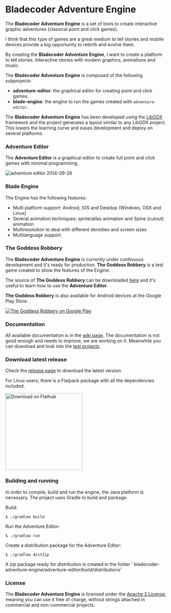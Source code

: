 Bladecoder Adventure Engine
===========================

The **Bladecoder Adventure Engine** is a set of tools to create interactive graphic adventures (classical point and
click games).

I think that this type of games are a great medium to tell stories and mobile devices provide a big opportunity to
rebirth and evolve them.

By creating the **Bladecoder Adventure Engine**, I want to create a platform to tell stories. Interactive stories with
modern graphics, animations and music.

The **Bladecoder Adventure Engine** is composed of the following subprojects:

* **adventure-editor**: the graphical editor for creating point and click games.
* **blade-engine**: the engine to run the games created with `adventure-editor`.

The **Bladecoder Adventure Engine** has been developed using the [LibGDX](https://libgdx.com) framework
and the project generates a layout similar to any LibGDX project. This lowers the learning curve and eases development
and deploy on several platforms.

### Adventure Editor

The **Adventure Editor** is a graphical editor to create full point and click games with minimal programming.

![adventure editor 2014-09-26](https://cloud.githubusercontent.com/assets/6229260/4420346/1d3a1b8a-4578-11e4-8eec-415f5e27c005.png)

### Blade Engine

The Engine has the following features:

* Multi platform support: Android, IOS and Desktop (Windows, OSX and Linux)
* Several animation techniques: sprite/atlas animation and Spine (cutout) animation
* Multiresolution to deal with different densities and screen sizes
* Multilanguage support

### The Goddess Robbery

The **Bladecoder Adventure Engine** is currently under continuous development and it's ready for production. **The
Goddess Robbery** is a test game created to show the features of the Engine.

The source of **The Goddess Robbery** can be
downloaded  [here](https://github.com/bladecoder/bladecoder-adventure-tests/tree/master/venus) and it's useful to learn
how to use the **Adventure Editor**.

**The Goddess Robbery** is also available for Android devices at the Google Play Store.

[![The Goddess Robbery on Google Play](http://i.imgur.com/yn6RYuX.png)](https://play.google.com/store/apps/details?id=org.bladecoder.engine)

### Documentation

All available documentation is in the [wiki page](https://github.com/bladecoder/bladecoder-adventure-engine/wiki). The
documentation is not good enough and needs to improve, we are working on it. Meanwhile you can download and look into
the [test projects](https://github.com/bladecoder/bladecoder-adventure-tests/).

### Download latest release

Check the [release page](https://github.com/bladecoder/bladecoder-adventure-engine/releases/latest) to download the
latest version.

For Linux users, there is a Flatpack package with all the dependencies included.

<a href="https://flathub.org/apps/details/com.bladecoder.adventure-editor"><img width="240" alt="Download on Flathub" src="https://flathub.org/assets/badges/flathub-badge-en.png"/></a>

### Building and running

In order to compile, build and run the engine, the Java platform is necessary. The project uses Gradle to build and
package.

Build:

    $ ./gradlew build

Run the Adventure Editor:

    $ ./gradlew run

Create a distribution package for the Adventure Editor:

    $ ./gradlew distZip

A zip package ready for distribution is created in the folder '
bladecoder-adventure-engine/adventure-editor/build/distributions'

### License

The **Bladecoder Adventure Engine** is licensed under
the [Apache 2 License](http://www.apache.org/licenses/LICENSE-2.0.html), meaning you
can use it free of charge, without strings attached in commercial and non-commercial projects.
